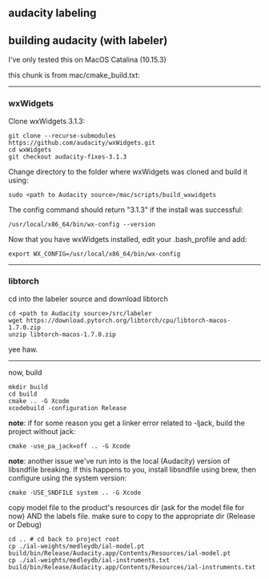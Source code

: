 ## audacity labeling 

## building audacity (with labeler)
I've only tested this on MacOS Catalina (10.15.3)

this chunk is from mac/cmake_build.txt:

---
### wxWidgets
Clone wxWidgets 3.1.3:
```
git clone --recurse-submodules https://github.com/audacity/wxWidgets.git
cd wxWidgets
git checkout audacity-fixes-3.1.3
```
Change directory to the folder where wxWidgets was cloned and build it using:

```
sudo <path to Audacity source>/mac/scripts/build_wxwidgets
```

The config command should return "3.1.3" if the install was successful:
```
/usr/local/x86_64/bin/wx-config --version
```

Now that you have wxWidgets installed, edit your .bash_profile and add:
```
export WX_CONFIG=/usr/local/x86_64/bin/wx-config
```
---
### libtorch

cd into the labeler source and download libtorch
```
cd <path to Audacity source>/src/labeler
wget https://download.pytorch.org/libtorch/cpu/libtorch-macos-1.7.0.zip
unzip libtorch-macos-1.7.0.zip
```
yee haw. 

---

now, build
```
mkdir build
cd build
cmake .. -G Xcode
xcodebuild -configuration Release
```

__note__: if for some reason you get a linker error related to -ljack, build the project without jack:
```
cmake -use_pa_jack=off .. -G Xcode
```
__note__: another issue we've run into is the local (Audacity) version of libsndfile breaking. If this happens to you, install libsndfile using brew, then configure using the system version:
```
cmake -USE_SNDFILE system .. -G Xcode
```

copy model file to the product's resources dir (ask for the model file for now)
AND the labels file. make sure to copy to the appropriate dir (Release or Debug)
```
cd .. # cd back to project root
cp ./ial-weights/medleydb/ial-model.pt build/bin/Release/Audacity.app/Contents/Resources/ial-model.pt
cp ./ial-weights/medleydb/ial-instruments.txt build/bin/Release/Audacity.app/Contents/Resources/ial-instruments.txt
```
